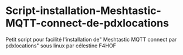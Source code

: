 # Script-installation-Meshtastic-MQTT-connect-de-pdxlocations
Petit script pour facilité l'installation de" Meshtastic MQTT connect par pdxlocations" sous linux par célestine F4HOF
